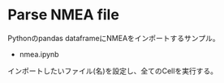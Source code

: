 # Parse NMEA file

Pythonのpandas dataframeにNMEAをインポートするサンプル。
- nmea.ipynb

インポートしたいファイル(名)を設定し、全てのCellを実行する。
